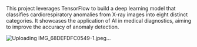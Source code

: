 This project leverages TensorFlow to build a deep learning model that classifies cardiorespiratory anomalies from X-ray images into eight distinct categories. It showcases the application of AI in medical diagnostics, aiming to improve the accuracy of anomaly detection.

![Uploading IMG_68DEFDFC0549-1.jpeg…]()
